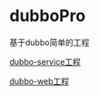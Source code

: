 # dubboPro
基于dubbo简单的工程

 [dubbo-service工程](https://github.com/chenqiang718/dubboPro-service)
 
 
 [dubbo-web工程](https://github.com/chenqiang718/dubboPro-web)
